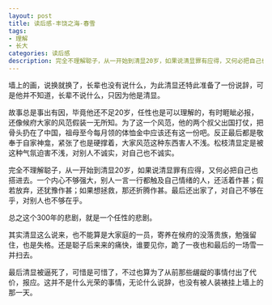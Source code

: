 ```yaml
---
layout: post
title: 读后感-丰饶之海-春雪 
tags:
- 理解
- 长大
categories: 读后感
description: 完全不理解聪子，从一开始到清显20岁，如果说清显罪有应得，又何必把自己也搭进去。一个内心不够强大，别人一言一行都触及自己情绪的人，还活着作甚；假若放弃，还犹豫作甚；如果想拯救，那还折腾作甚。最后还出家了，对自己不够在乎，对别人也不够在乎。 
---
```

墙上的画，说换就换了，长辈也没有说什么，为此清显还特此准备了一份说辞，可是他并不知道，长辈不说什么，只因为他是清显。 

故事总是事出有因，毕竟他还不足20岁，任性也是可以理解的，有时睚眦必报，还像候府大家的风范假装一无所知。为了这一个风范，他的两个叔父出国打仗，把骨头扔在了中国，祖母至今每月领的体恤金中应该还有这一份吧。反正最后都是敬奉于自家神龛，紧张了也是硬撑着，大家风范这种东西害人不浅。松枝清显定是被这种气氛迫害不浅，对别人不诚实，对自己也不诚实。
 
完全不理解聪子，从一开始到清显20岁，如果说清显罪有应得，又何必把自己也搭进去。一个内心不够强大，别人一言一行都触及自己情绪的人，还活着作甚；假若放弃，还犹豫作甚；如果想拯救，那还折腾作甚。最后还出家了，对自己不够在乎，对别人也不够在乎。 

总之这个300年的悲剧，就是一个任性的悲剧。 

其实清显这么说来，也不能算是大家庭的一员，寄养在候府的没落贵族，勉强留住，也是失格。还是聪子后来来的痛快，谁要见你，跪了一夜也和最后的一场雪一并扫去。 

最后清显被逼死了，可惜是可惜了，不过也算为了从前那些龌龊的事情付出了代价，报应。这并不是什么光荣的事情，无论什么说辞，也没有被人装裱挂上墙上的那一天。 

